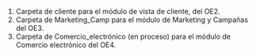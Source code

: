 1) Carpeta de cliente para el módulo de vista de cliente, del OE2.
2) Carpeta de Marketing_Camp para el módulo de Marketing y Campañas del OE3.
3) Carpeta de Comercio_electrónico (en proceso) para el módulo de Comercio electrónico del OE4.
